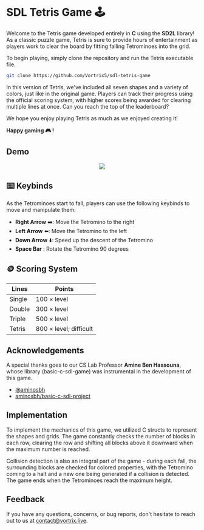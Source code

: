 
# SDL Tetris Game 🕹️

Welcome to the Tetris game developed entirely in **C** using the **SD2L** library! As a classic puzzle game, Tetris is sure to provide hours of entertainment as players work to clear the board by fitting falling Tetrominoes into the grid.

To begin playing, simply clone the repository and run the Tetris executable file.
```bash
git clone https://github.com/Vortrix5/sdl-tetris-game
```

In this version of Tetris, we've included all seven shapes and a variety of colors, just like in the original game. Players can track their progress using the official scoring system, with higher scores being awarded for clearing multiple lines at once. Can you reach the top of the leaderboard?



We hope you enjoy playing Tetris as much as we enjoyed creating it! 

**Happy gaming 🎮 !**

## Demo
<p align="center">
  <img src="https://media.giphy.com/media/yjCZPF17aVqWf0bRYA/giphy.gif">
</p>





## ⌨️ Keybinds 
As the Tetrominoes start to fall, players can use the following keybinds to move and manipulate them:

- **Right Arrow** ➡️: Move the Tetromino to the right
- **Left Arrow** ⬅️: Move the Tetromino to the left
- **Down Arrow** ⬇️: Speed up the descent of the Tetromino
- **Space Bar** : Rotate the Tetromino 90 degrees

## 🪙 Scoring System 

| Lines             | Points                                                                |
| ----------------- | ------------------------------------------------------------------ |
| Single | 100 × level | 
| Double | 300 × level |
| Triple | 500 × level|
| Tetris | 800 × level; difficult |


## Acknowledgements
A special thanks goes to our CS Lab Professor **Amine Ben Hassouna**, whose library (basic-c-sdl-game) was instrumental in the development of this game.

 - [@aminosbh](https://github.com/aminosbh)
 - [aminosbh/basic-c-sdl-project](https://github.com/aminosbh/basic-c-sdl-project)
 


## Implementation

To implement the mechanics of this game, we utilized C structs to represent the shapes and grids. The game constantly checks the number of blocks in each row, clearing the row and shifting all blocks above it downward when the maximum number is reached. 

Collision detection is also an integral part of the game - during each fall, the surrounding blocks are checked for colored properties, with the Tetromino coming to a halt and a new one being generated if a collision is detected. The game ends when the Tetrominoes reach the maximum height.


## Feedback

If you have any questions, concerns, or bug reports, don't hesitate to reach out to us at contact@vortrix.live.
